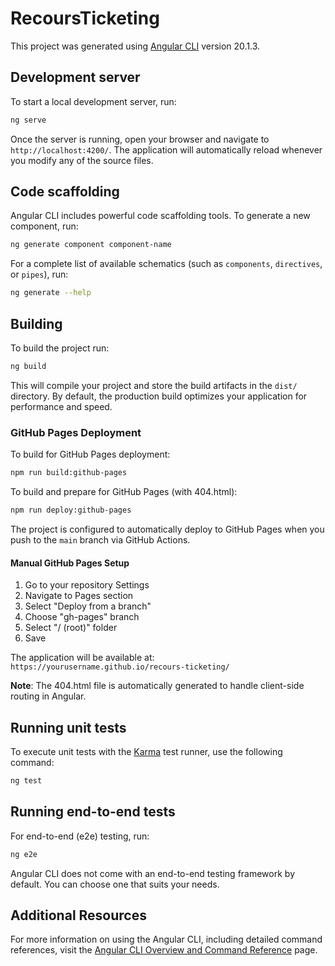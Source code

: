 # RecoursTicketing

This project was generated using [Angular CLI](https://github.com/angular/angular-cli) version 20.1.3.

## Development server

To start a local development server, run:

```bash
ng serve
```

Once the server is running, open your browser and navigate to `http://localhost:4200/`. The application will automatically reload whenever you modify any of the source files.

## Code scaffolding

Angular CLI includes powerful code scaffolding tools. To generate a new component, run:

```bash
ng generate component component-name
```

For a complete list of available schematics (such as `components`, `directives`, or `pipes`), run:

```bash
ng generate --help
```

## Building

To build the project run:

```bash
ng build
```

This will compile your project and store the build artifacts in the `dist/` directory. By default, the production build optimizes your application for performance and speed.

### GitHub Pages Deployment

To build for GitHub Pages deployment:

```bash
npm run build:github-pages
```

To build and prepare for GitHub Pages (with 404.html):

```bash
npm run deploy:github-pages
```

The project is configured to automatically deploy to GitHub Pages when you push to the `main` branch via GitHub Actions.

#### Manual GitHub Pages Setup

1. Go to your repository Settings
2. Navigate to Pages section
3. Select "Deploy from a branch"
4. Choose "gh-pages" branch
5. Select "/ (root)" folder
6. Save

The application will be available at: `https://yourusername.github.io/recours-ticketing/`

**Note**: The 404.html file is automatically generated to handle client-side routing in Angular.

## Running unit tests

To execute unit tests with the [Karma](https://karma-runner.github.io) test runner, use the following command:

```bash
ng test
```

## Running end-to-end tests

For end-to-end (e2e) testing, run:

```bash
ng e2e
```

Angular CLI does not come with an end-to-end testing framework by default. You can choose one that suits your needs.

## Additional Resources

For more information on using the Angular CLI, including detailed command references, visit the [Angular CLI Overview and Command Reference](https://angular.dev/tools/cli) page.
